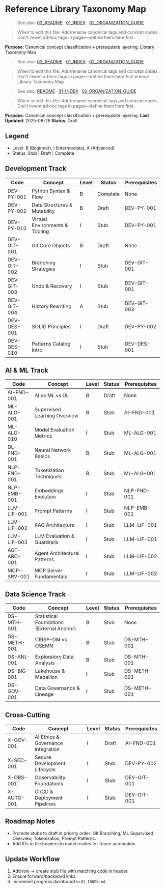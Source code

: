 # Reference Library Taxonomy Map

> See also: [03_README](03_README.md) · [01_INDEX](01_INDEX.md) · [02_ORGANIZATION_GUIDE](02_ORGANIZATION_GUIDE.md)

> When to edit this file: Add/rename canonical tags and concept codes. Don't invent ad‑hoc tags in pages—define them here first.

**Purpose**: Canonical concept classification + prerequisite layering. Library Taxonomy Map

> See also: [03_README](03_README.md) · [01_INDEX](01_INDEX.md) · [02_ORGANIZATION_GUIDE](02_ORGANIZATION_GUIDE.md)

> When to edit this file: Add/rename canonical tags and concept codes. Don't invent ad‑hoc tags in pages—define them here first.erence Library Taxonomy Map

> See also: [README](README.md) · [01_INDEX](01_INDEX.md) · [02_ORGANIZATION_GUIDE](02_ORGANIZATION_GUIDE.md)

> When to edit this file: Add/rename canonical tags and concept codes. Don’t invent ad‑hoc tags in pages—define them here first.

**Purpose**: Canonical concept classification + prerequisite layering.
**Last Updated**: 2025-08-29
**Status**: Draft

## Legend

- Level: B (Beginner), I (Intermediate), A (Advanced)
- Status: Stub | Draft | Complete

## Development Track

| Code | Concept | Level | Status | Prerequisites |
|------|---------|-------|--------|---------------|
| DEV-PY-001 | Python Syntax & Flow | B | Complete | None |
| DEV-PY-002 | Data Structures & Mutability | B | Draft | DEV-PY-001 |
| DEV-PY-010 | Virtual Environments & Tooling | I | Stub | DEV-PY-001 |
| DEV-GIT-001 | Git Core Objects | B | Draft | None |
| DEV-GIT-002 | Branching Strategies | I | Stub | DEV-GIT-001 |
| DEV-GIT-003 | Undo & Recovery | I | Stub | DEV-GIT-001 |
| DEV-GIT-004 | History Rewriting | A | Stub | DEV-GIT-003 |
| DEV-DES-001 | SOLID Principles | I | Draft | DEV-PY-002 |
| DEV-DES-010 | Patterns Catalog Intro | I | Stub | DEV-DES-001 |

## AI & ML Track

| Code | Concept | Level | Status | Prerequisites |
|------|---------|-------|--------|---------------|
| AI-FND-001 | AI vs ML vs DL | B | Draft | None |
| ML-ALG-001 | Supervised Learning Overview | B | Stub | AI-FND-001 |
| ML-ALG-010 | Model Evaluation Metrics | I | Stub | ML-ALG-001 |
| DL-FND-001 | Neural Network Basics | B | Stub | ML-ALG-001 |
| NLP-FND-001 | Tokenization Techniques | B | Stub | ML-ALG-001 |
| NLP-EMB-001 | Embeddings Evolution | I | Stub | NLP-FND-001 |
| LLM-LIF-001 | Prompt Patterns | I | Stub | NLP-EMB-001 |
| LLM-LIF-002 | RAG Architecture | I | Stub | LLM-LIF-001 |
| LLM-LIF-003 | LLM Evaluation & Guardrails | I | Stub | LLM-LIF-001 |
| AGT-ARC-001 | Agent Architectural Patterns | I | Stub | LLM-LIF-002 |
| MCP-SRV-001 | MCP Server Fundamentals | I | Stub | LLM-LIF-002 |

## Data Science Track

| Code | Concept | Level | Status | Prerequisites |
|------|---------|-------|--------|---------------|
| DS-MTH-001 | Statistical Foundations (External Anchor) | B | Stub | None |
| DS-METH-001 | CRISP-DM vs OSEMN | B | Stub | DS-MTH-001 |
| DS-ANL-001 | Exploratory Data Analysis | B | Stub | DS-MTH-001 |
| DS-BIG-001 | Lakehouse & Medallion | I | Stub | DS-METH-001 |
| DS-GOV-001 | Data Governance & Lineage | I | Stub | DS-METH-001 |

## Cross-Cutting

| Code | Concept | Level | Status | Prerequisites |
|------|---------|-------|--------|---------------|
| X-GOV-001 | AI Ethics & Governance Integration | I | Draft | AI-FND-001 |
| X-SEC-001 | Secure Development Lifecycle | I | Stub | DEV-PY-002 |
| X-OBS-001 | Observability Foundations | I | Stub | DEV-GIT-001 |
| X-AUTO-001 | CI/CD & Deployment Pipelines | I | Stub | DEV-GIT-001 |

## Roadmap Notes

- Promote stubs to draft in priority order: Git Branching, ML Supervised Overview, Tokenization, Prompt Patterns.
- Add IDs to file headers to match codes for future automation.

## Update Workflow

1. Add row → create stub file with matching code in header.
2. Ensure forward/backward links.
3. Increment progress dashboard in `01_INDEX.md`.
